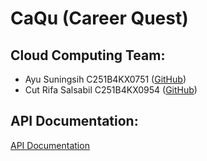 # CaQu (Career Quest)

## Cloud Computing Team:
- Ayu Suningsih C251B4KX0751 ([GitHub](https://github.com/aysns))
- Cut Rifa Salsabil C251B4KX0954 ([GitHub](https://github.com/CutRifa))

## API Documentation:
[API Documentation](https://docs-444417.et.r.appspot.com/api-docs/)

